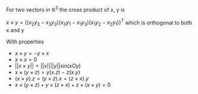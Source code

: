 For two vectors in $\mathbb{R}^3$ the cross product of x, y is

$x \times y = ((x_2y_3 - x_3y_2)(x_3y_1-x_1y_3)(x_1y_2-x_2y_1))^T$
which is orthogonal to both x and y

With properties 
- $x \times y = - y \times x$
- $x \times x = 0$
- $||x \times y|| = ||x||||y|| sin(xOy)$
- $x \times (y \times z) = y(x.z) - z(x.y)$
- $(x \times y) .z = (y \times z).x = (z \times x) . y$
- $x \times (y \times z) + y \times (z \times x) + z \times (x \times y) = 0$

